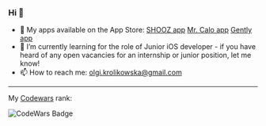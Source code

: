 ### Hi 👋
- 📱 My apps available on the App Store: [SHOOZ app](https://apps.apple.com/us/app/shooz-shoes-tracker-buddy/id6476882229) [Mr. Calo app](https://apps.apple.com/us/app/calorie-tracking-mr-calo-ai/id6738500764) [Gently app](https://apps.apple.com/us/app/manifest-affirmations-gently/id6505078220)
- 🌱 I’m currently learning for the role of Junior iOS developer - if you have heard of any open vacancies for an internship or junior position, let me know!
- 📫 How to reach me: olgi.krolikowska@gmail.com
_________________________________________________________________________________
My [Codewars](https://www.codewars.com/users/olgikrolik) rank:

![CodeWars Badge](https://www.codewars.com/users/olgikrolik/badges/large)

 
<!--
**olgikrolik/olgikrolik** is a ✨ _special_ ✨ repository because its `README.md` (this file) appears on your GitHub profile.

Here are some ideas to get you started:

- 🔭 I’m currently working on ...
- 🌱 I’m currently learning ...
- 👯 I’m looking to collaborate on ...
- 🤔 I’m looking for help with ...
- 💬 Ask me about ...
- 📫 How to reach me: ...
- 😄 Pronouns: ...
- ⚡ Fun fact: ...
-->
